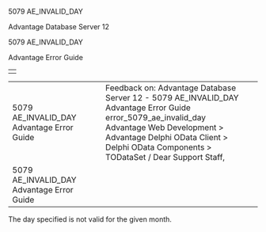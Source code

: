 5079 AE\_INVALID\_DAY




Advantage Database Server 12  

5079 AE\_INVALID\_DAY

Advantage Error Guide

|  |
| --- |
|  |

|  |  |  |  |  |
| --- | --- | --- | --- | --- |
| 5079 AE\_INVALID\_DAY  Advantage Error Guide |  |  | Feedback on: Advantage Database Server 12 - 5079 AE\_INVALID\_DAY Advantage Error Guide error\_5079\_ae\_invalid\_day Advantage Web Development > Advantage Delphi OData Client > Delphi OData Components > TODataSet / Dear Support Staff, |  |
| 5079 AE\_INVALID\_DAY  Advantage Error Guide |  |  |  |  |

The day specified is not valid for the given month.